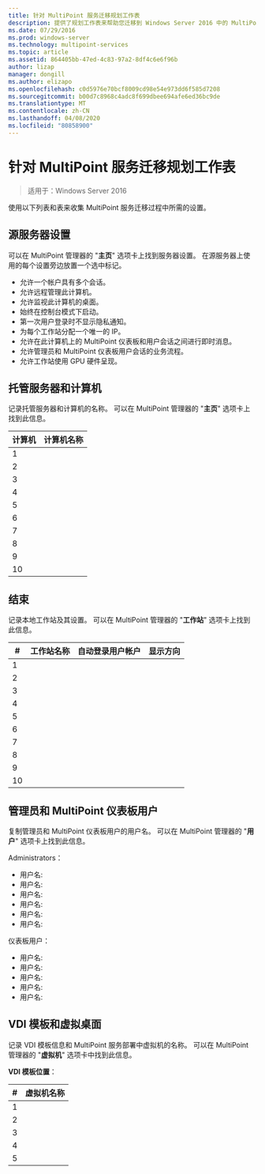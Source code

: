 ```yaml
---
title: 针对 MultiPoint 服务迁移规划工作表
description: 提供了规划工作表来帮助您迁移到 Windows Server 2016 中的 MultiPoint 服务
ms.date: 07/29/2016
ms.prod: windows-server
ms.technology: multipoint-services
ms.topic: article
ms.assetid: 864405bb-47ed-4c83-97a2-8df4c6e6f96b
author: lizap
manager: dongill
ms.author: elizapo
ms.openlocfilehash: c0d5976e70bcf8009cd98e54e973dd6f585d7208
ms.sourcegitcommit: b00d7c8968c4adc8f699dbee694afe6ed36bc9de
ms.translationtype: MT
ms.contentlocale: zh-CN
ms.lasthandoff: 04/08/2020
ms.locfileid: "80858900"
---
```

# <a name="planning-worksheet-for-multipoint-services-migration"></a>针对 MultiPoint 服务迁移规划工作表

>适用于：Windows Server 2016

使用以下列表和表来收集 MultiPoint 服务迁移过程中所需的设置。

## <a name="source-server-settings"></a>源服务器设置

可以在 MultiPoint 管理器的 "**主页**" 选项卡上找到服务器设置。 在源服务器上使用的每个设置旁边放置一个选中标记。

- 允许一个帐户具有多个会话。
- 允许远程管理此计算机。
- 允许监视此计算机的桌面。
- 始终在控制台模式下启动。
- 第一次用户登录时不显示隐私通知。
- 为每个工作站分配一个唯一的 IP。
- 允许在此计算机上的 MultiPoint 仪表板和用户会话之间进行即时消息。
- 允许管理员和 MultiPoint 仪表板用户会话的业务流程。
- 允许工作站使用 GPU 硬件呈现。

## <a name="managed-servers-and-computers"></a>托管服务器和计算机

记录托管服务器和计算机的名称。 可以在 MultiPoint 管理器的 "**主页**" 选项卡上找到此信息。

| 计算机 | 计算机名称 |
|----------|---------------|
| 1        |               |
| 2        |               |
| 3        |               |
| 4        |               |
| 5        |               |
| 6        |               |
| 7        |               |
| 8        |               |
| 9        |               |
| 10       |               |


## <a name="stations"></a>结束

记录本地工作站及其设置。 可以在 MultiPoint 管理器的 "**工作站**" 选项卡上找到此信息。

| #  | 工作站名称 | 自动登录用户帐户 | 显示方向 |
|----|--------------|-------------------------|---------------------|
| 1  |              |                         |                     |
| 2  |              |                         |                     |
| 3  |              |                         |                     |
| 4  |              |                         |                     |
| 5  |              |                         |                     |
| 6  |              |                         |                     |
| 7  |              |                         |                     |
| 8  |              |                         |                     |
| 9  |              |                         |                     |
| 10 |              |                         |                     |

## <a name="administrators-and-multipoint-dashboard-users"></a>管理员和 MultiPoint 仪表板用户

复制管理员和 MultiPoint 仪表板用户的用户名。 可以在 MultiPoint 管理器的 "**用户**" 选项卡上找到此信息。

Administrators：

- 用户名:
- 用户名:
- 用户名:
- 用户名:
- 用户名:
- 用户名:

仪表板用户：

- 用户名:
- 用户名:
- 用户名:
- 用户名:
- 用户名:

## <a name="vdi-template-and-virtual-desktops"></a>VDI 模板和虚拟桌面

记录 VDI 模板信息和 MultiPoint 服务部署中虚拟机的名称。 可以在 MultiPoint 管理器的 "**虚拟机**" 选项卡中找到此信息。

**VDI 模板位置**： 

| # | 虚拟机名称      |
|---|---------------------------|
| 1 |                           |
| 2 |                           |
| 3 |                           |
| 4 |                           |
| 5 |                           |